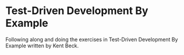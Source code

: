 Test-Driven Development By Example
==============

Following along and doing the exercises in Test-Driven Development
By Example written by Kent Beck.
